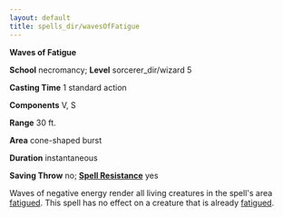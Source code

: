 ```yaml
---
layout: default
title: spells_dir/wavesOfFatigue
---
```

 **Waves of Fatigue**

**School** necromancy; **Level** sorcerer_dir/wizard 5

**Casting Time** 1 standard action

**Components** V, S

**Range** 30 ft.

**Area** cone-shaped burst

**Duration** instantaneous

**Saving Throw** no; **[Spell Resistance](../glossary#_spell-resistance)** yes

Waves of negative energy render all living creatures in the spell's area [fatigued](../glossary#_fatigued). This spell has no effect on a creature that is already [fatigued](../glossary#_fatigued).


